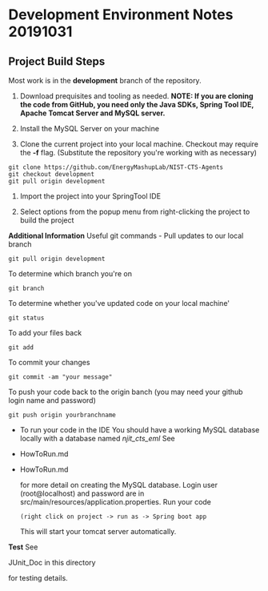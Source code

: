 Development Environment Notes 20191031
======================================

Project Build Steps
-------------------

Most work is in the **development** branch of the repository.

1.  Download prequisites and tooling as needed. **NOTE: If you are cloning the
    code from GitHub, you need only the Java SDKs, Spring Tool IDE, Apache
    Tomcat Server and MySQL server.**

2.  Install the MySQL Server on your machine

3.  Clone the current project into your local machine. Checkout may require the
    **-f** flag. (Substitute the repository you're working with as necessary)
~~~~~~~~~~~~~~~~~~~~~~~~~~~~~~~~~~~~~~~~~~~~~~~~~~~~~~~~~~~~~~~~~~~~~~~~~~~~~~~~
git clone https://github.com/EnergyMashupLab/NIST-CTS-Agents  
git checkout development  
git pull origin development
~~~~~~~~~~~~~~~~~~~~~~~~~~~~~~~~~~~~~~~~~~~~~~~~~~~~~~~~~~~~~~~~~~~~~~~~~~~~~~~~

1.  Import the project into your SpringTool IDE

2.  Select options from the popup menu from right-clicking the project to build
    the project

**Additional Information** Useful git commands - Pull updates to our local
branch

~~~~~~~~~~~~~~~~~~~~~~~~~~~~~~~~~~~~~~~~~~~~~~~~~~~~~~~~~~~~~~~~~~~~~~~~~~~~~~~~
git pull origin development
~~~~~~~~~~~~~~~~~~~~~~~~~~~~~~~~~~~~~~~~~~~~~~~~~~~~~~~~~~~~~~~~~~~~~~~~~~~~~~~~

To determine which branch you're on

~~~~~~~~~~~~~~~~~~~~~~~~~~~~~~~~~~~~~~~~~~~~~~~~~~~~~~~~~~~~~~~~~~~~~~~~~~~~~~~~
git branch
~~~~~~~~~~~~~~~~~~~~~~~~~~~~~~~~~~~~~~~~~~~~~~~~~~~~~~~~~~~~~~~~~~~~~~~~~~~~~~~~

To determine whether you've updated code on your local machine'

~~~~~~~~~~~~~~~~~~~~~~~~~~~~~~~~~~~~~~~~~~~~~~~~~~~~~~~~~~~~~~~~~~~~~~~~~~~~~~~~
git status
~~~~~~~~~~~~~~~~~~~~~~~~~~~~~~~~~~~~~~~~~~~~~~~~~~~~~~~~~~~~~~~~~~~~~~~~~~~~~~~~

To add your files back

~~~~~~~~~~~~~~~~~~~~~~~~~~~~~~~~~~~~~~~~~~~~~~~~~~~~~~~~~~~~~~~~~~~~~~~~~~~~~~~~
git add
~~~~~~~~~~~~~~~~~~~~~~~~~~~~~~~~~~~~~~~~~~~~~~~~~~~~~~~~~~~~~~~~~~~~~~~~~~~~~~~~

To commit your changes

~~~~~~~~~~~~~~~~~~~~~~~~~~~~~~~~~~~~~~~~~~~~~~~~~~~~~~~~~~~~~~~~~~~~~~~~~~~~~~~~
git commit -am "your message"
~~~~~~~~~~~~~~~~~~~~~~~~~~~~~~~~~~~~~~~~~~~~~~~~~~~~~~~~~~~~~~~~~~~~~~~~~~~~~~~~

To push your code back to the origin banch (you may need your github login name
and password)

~~~~~~~~~~~~~~~~~~~~~~~~~~~~~~~~~~~~~~~~~~~~~~~~~~~~~~~~~~~~~~~~~~~~~~~~~~~~~~~~
git push origin yourbranchname
~~~~~~~~~~~~~~~~~~~~~~~~~~~~~~~~~~~~~~~~~~~~~~~~~~~~~~~~~~~~~~~~~~~~~~~~~~~~~~~~

-   To run your code in the IDE You should have a working MySQL database locally
    with a database named *njit_cts_eml* See

-   HowToRun.md

-   HowToRun.md

    for more detail on creating the MySQL database. Login user (root\@localhost)
    and password are in src/main/resources/application.properties. Run your code

    ~~~~~~~~~~~~~~~~~~~~~~~~~~~~~~~~~~~~~~~~~~~~~~~~~~~~~~~~~~~~~~~~~~~~~~~~~~~~
    (right click on project -> run as -> Spring boot app
    ~~~~~~~~~~~~~~~~~~~~~~~~~~~~~~~~~~~~~~~~~~~~~~~~~~~~~~~~~~~~~~~~~~~~~~~~~~~~

    This will start your tomcat server automatically.

**Test** See

JUnit_Doc in this directory

for testing details.
